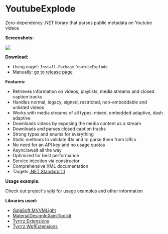 YoutubeExplode
===================


Zero-dependency .NET library that parses public metadata on Youtube videos

**Screenshots:**

![](http://www.tyrrrz.me/projects/images/ytexplode_1.png)

**Download:**

- Using nuget: `Install-Package YoutubeExplode`
- Manually: [go to release page](https://github.com/Tyrrrz/YoutubeExplode/releases)

**Features:**

- Retrieves information on videos, playlists, media streams and closed caption tracks
- Handles normal, legacy, signed, restricted, non-embeddable and unlisted videos
- Works with media streams of all types: mixed, embedded adaptive, dash adaptive
- Downloads videos by exposing the media content as a stream
- Downloads and parses closed caption tracks
- Strong types and enums for everything
- Static methods to validate IDs and to parse them from URLs
- No need for an API key and no usage quotas
- Async/await all the way
- Optimized for best performance
- Service injection via constructor
- Comprehensive XML documentation
- Targets [.NET Standard 1.1](https://github.com/dotnet/standard/blob/master/docs/versions.md)

**Usage example:**

Check out project's [wiki](https://github.com/Tyrrrz/YoutubeExplode/wiki) for usage examples and other information

**Libraries used:**

- [GalaSoft.MVVMLight](http://www.mvvmlight.net)
- [MaterialDesignInXamlToolkit](https://github.com/ButchersBoy/MaterialDesignInXamlToolkit)
- [Tyrrrz.Extensions](https://github.com/Tyrrrz/Extensions)
- [Tyrrrz.WpfExtensions](https://github.com/Tyrrrz/WpfExtensions)
 